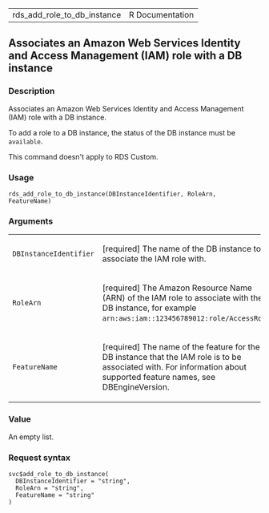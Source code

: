<table style="width: 100%;">
<tbody>
<tr class="odd">
<td>rds_add_role_to_db_instance</td>
<td style="text-align: right;">R Documentation</td>
</tr>
</tbody>
</table>

## Associates an Amazon Web Services Identity and Access Management (IAM) role with a DB instance

### Description

Associates an Amazon Web Services Identity and Access Management (IAM)
role with a DB instance.

To add a role to a DB instance, the status of the DB instance must be
`available`.

This command doesn't apply to RDS Custom.

### Usage

    rds_add_role_to_db_instance(DBInstanceIdentifier, RoleArn, FeatureName)

### Arguments

<table>
<colgroup>
<col style="width: 35%" />
<col style="width: 65%" />
</colgroup>
<tbody>
<tr class="odd">
<td><code
id="rds_add_role_to_db_instance_:_DBInstanceIdentifier">DBInstanceIdentifier</code></td>
<td><p>[required] The name of the DB instance to associate the IAM role
with.</p></td>
</tr>
<tr class="even">
<td><code id="rds_add_role_to_db_instance_:_RoleArn">RoleArn</code></td>
<td><p>[required] The Amazon Resource Name (ARN) of the IAM role to
associate with the DB instance, for example <code
style="white-space: pre;">⁠arn:aws:iam::123456789012:role/AccessRole⁠</code>.</p></td>
</tr>
<tr class="odd">
<td><code
id="rds_add_role_to_db_instance_:_FeatureName">FeatureName</code></td>
<td><p>[required] The name of the feature for the DB instance that the
IAM role is to be associated with. For information about supported
feature names, see DBEngineVersion.</p></td>
</tr>
</tbody>
</table>

### Value

An empty list.

### Request syntax

    svc$add_role_to_db_instance(
      DBInstanceIdentifier = "string",
      RoleArn = "string",
      FeatureName = "string"
    )
